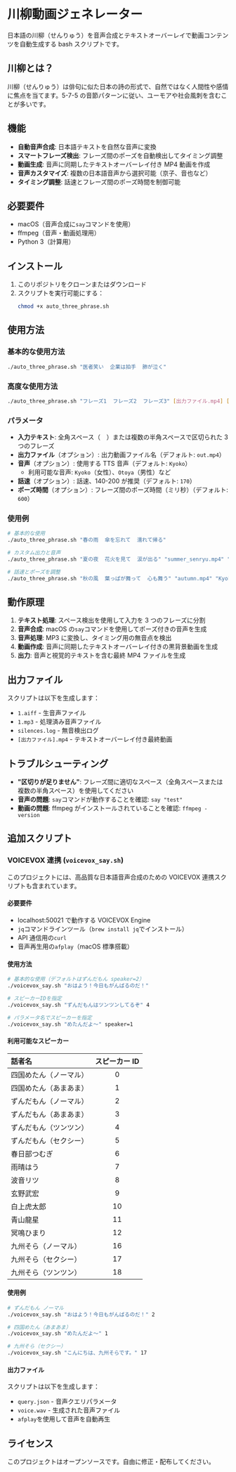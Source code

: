 # 川柳動画ジェネレーター

日本語の川柳（せんりゅう）を音声合成とテキストオーバーレイで動画コンテンツを自動生成する bash スクリプトです。

## 川柳とは？

川柳（せんりゅう）は俳句に似た日本の詩の形式で、自然ではなく人間性や感情に焦点を当てます。5-7-5 の音節パターンに従い、ユーモアや社会風刺を含むことが多いです。

## 機能

- **自動音声合成**: 日本語テキストを自然な音声に変換
- **スマートフレーズ検出**: フレーズ間のポーズを自動検出してタイミング調整
- **動画生成**: 音声に同期したテキストオーバーレイ付き MP4 動画を作成
- **音声カスタマイズ**: 複数の日本語音声から選択可能（京子、音也など）
- **タイミング調整**: 話速とフレーズ間のポーズ時間を制御可能

## 必要要件

- macOS（音声合成に`say`コマンドを使用）
- ffmpeg（音声・動画処理用）
- Python 3（計算用）

## インストール

1. このリポジトリをクローンまたはダウンロード
2. スクリプトを実行可能にする：
   ```bash
   chmod +x auto_three_phrase.sh
   ```

## 使用方法

### 基本的な使用方法

```bash
./auto_three_phrase.sh "医者笑い  企業は拍手  肺が泣く"
```

### 高度な使用方法

```bash
./auto_three_phrase.sh "フレーズ1  フレーズ2  フレーズ3" [出力ファイル.mp4] [音声] [話速] [ポーズ時間]
```

### パラメータ

- **入力テキスト**: 全角スペース（　）または複数の半角スペースで区切られた 3 つのフレーズ
- **出力ファイル**（オプション）: 出力動画ファイル名（デフォルト: `out.mp4`）
- **音声**（オプション）: 使用する TTS 音声（デフォルト: `Kyoko`）
  - 利用可能な音声: `Kyoko`（女性）、`Otoya`（男性）など
- **話速**（オプション）: 話速、140-200 が推奨（デフォルト: `170`）
- **ポーズ時間**（オプション）: フレーズ間のポーズ時間（ミリ秒）（デフォルト: `600`）

### 使用例

```bash
# 基本的な使用
./auto_three_phrase.sh "春の雨  傘を忘れて  濡れて帰る"

# カスタム出力と音声
./auto_three_phrase.sh "夏の夜  花火を見て  涙が出る" "summer_senryu.mp4" "Otoya"

# 話速とポーズを調整
./auto_three_phrase.sh "秋の風  葉っぱが舞って  心も舞う" "autumn.mp4" "Kyoko" "150" "800"
```

## 動作原理

1. **テキスト処理**: スペース検出を使用して入力を 3 つのフレーズに分割
2. **音声合成**: macOS の`say`コマンドを使用してポーズ付きの音声を生成
3. **音声処理**: MP3 に変換し、タイミング用の無音点を検出
4. **動画作成**: 音声に同期したテキストオーバーレイ付きの黒背景動画を生成
5. **出力**: 音声と視覚的テキストを含む最終 MP4 ファイルを生成

## 出力ファイル

スクリプトは以下を生成します：

- `1.aiff` - 生音声ファイル
- `1.mp3` - 処理済み音声ファイル
- `silences.log` - 無音検出ログ
- `[出力ファイル].mp4` - テキストオーバーレイ付き最終動画

## トラブルシューティング

- **"区切りが足りません"**: フレーズ間に適切なスペース（全角スペースまたは複数の半角スペース）を使用してください
- **音声の問題**: `say`コマンドが動作することを確認: `say "test"`
- **動画の問題**: ffmpeg がインストールされていることを確認: `ffmpeg -version`

## 追加スクリプト

### VOICEVOX 連携 (`voicevox_say.sh`)

このプロジェクトには、高品質な日本語音声合成のための VOICEVOX 連携スクリプトも含まれています。

#### 必要要件

- localhost:50021 で動作する VOICEVOX Engine
- `jq`コマンドラインツール（`brew install jq`でインストール）
- API 通信用の`curl`
- 音声再生用の`afplay`（macOS 標準搭載）

#### 使用方法

```bash
# 基本的な使用（デフォルトはずんだもん speaker=2）
./voicevox_say.sh "おはよう！今日もがんばるのだ！"

# スピーカーIDを指定
./voicevox_say.sh "ずんだもんはツンツンしてるぞ" 4

# パラメータ名でスピーカーを指定
./voicevox_say.sh "めたんだよ～" speaker=1
```

#### 利用可能なスピーカー

| 話者名                 | スピーカー ID |
| :--------------------- | :-----------: |
| 四国めたん（ノーマル） |       0       |
| 四国めたん（あまあま） |       1       |
| ずんだもん（ノーマル） |       2       |
| ずんだもん（あまあま） |       3       |
| ずんだもん（ツンツン） |       4       |
| ずんだもん（セクシー） |       5       |
| 春日部つむぎ           |       6       |
| 雨晴はう               |       7       |
| 波音リツ               |       8       |
| 玄野武宏               |       9       |
| 白上虎太郎             |      10       |
| 青山龍星               |      11       |
| 冥鳴ひまり             |      12       |
| 九州そら（ノーマル）   |      16       |
| 九州そら（セクシー）   |      17       |
| 九州そら（ツンツン）   |      18       |

#### 使用例

```bash
# ずんだもん ノーマル
./voicevox_say.sh "おはよう！今日もがんばるのだ！" 2

# 四国めたん（あまあま）
./voicevox_say.sh "めたんだよ～" 1

# 九州そら（セクシー）
./voicevox_say.sh "こんにちは、九州そらです。" 17
```

#### 出力ファイル

スクリプトは以下を生成します：

- `query.json` - 音声クエリパラメータ
- `voice.wav` - 生成された音声ファイル
- `afplay`を使用して音声を自動再生

## ライセンス

このプロジェクトはオープンソースです。自由に修正・配布してください。
